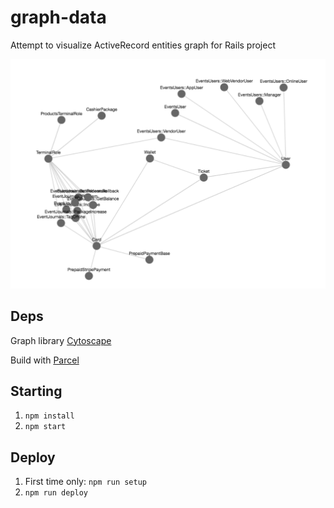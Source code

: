 # graph-data

Attempt to visualize ActiveRecord entities graph for Rails project

![Result](https://github.com/vikmind/data-graph/raw/master/info.png)

## Deps

Graph library [Cytoscape](http://js.cytoscape.org/)

Build with [Parcel](https://parceljs.org/)

## Starting

1. ```npm install```
1. ```npm start```

## Deploy

1. First time only: ```npm run setup```
1. ```npm run deploy```
